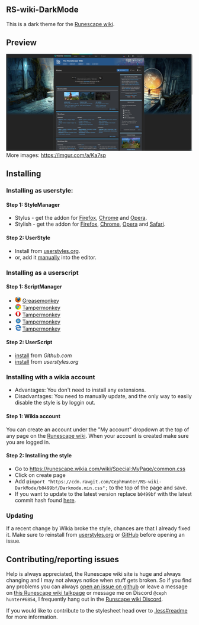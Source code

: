 ## RS-wiki-DarkMode
This is a dark theme for the [Runescape wiki](http://runescape.wikia.com/wiki/RuneScape_Wiki).

## Preview
![preview](Images/Preview.png)
More images: https://imgur.com/a/Ka7sp

## Installing
### Installing as userstyle:
#### Step 1: StyleManager
* Stylus - get the addon for [Firefox](https://addons.mozilla.org/en-US/firefox/addon/styl-us/), [Chrome](https://chrome.google.com/webstore/detail/stylus/clngdbkpkpeebahjckkjfobafhncgmne) and [Opera](https://addons.opera.com/en-gb/extensions/details/stylus/).
* Stylish - get the addon for [Firefox](https://addons.mozilla.org/en-US/firefox/addon/2108/), [Chrome](https://chrome.google.com/extensions/detail/fjnbnpbmkenffdnngjfgmeleoegfcffe), [Opera](https://addons.opera.com/en/extensions/details/stylish/) and [Safari](http://sobolev.us/stylish/).
#### Step 2: UserStyle
* Install from [userstyles.org](https://userstyles.org/styles/150266/runescape-wiki-darkmode).
* or, add it [manually](https://raw.githubusercontent.com/CephHunter/RS-wiki-DarkMode/master/Darkmode.css) into the editor.

### Installing as a userscript
#### Step 1: ScriptManager
* ![firefox](Images/firefox.png) [Greasemonkey](https://addons.mozilla.org/firefox/addon/greasemonkey/)
* ![chrome](Images/chrome.png) [Tampermonkey](https://chrome.google.com/webstore/detail/tampermonkey/dhdgffkkebhmkfjojejmpbldmpobfkfo)
* ![opera](Images/opera.png) [Tampermonkey](https://chrome.google.com/webstore/detail/tampermonkey/dhdgffkkebhmkfjojejmpbldmpobfkfo)
* ![safari](Images/safari.png) [Tampermonkey](https://chrome.google.com/webstore/detail/tampermonkey/dhdgffkkebhmkfjojejmpbldmpobfkfo)
* ![edge](Images/msedge.png) [Tampermonkey](https://chrome.google.com/webstore/detail/tampermonkey/dhdgffkkebhmkfjojejmpbldmpobfkfo)
#### Step 2: UserScript
* [install](https://raw.githubusercontent.com/CephHunter/RS-wiki-DarkMode/master/Darkmode.user.js) from *Github.com*
* [install](https://userstyles.org/styles/userjs/150266/runescape-wiki-darkmode.user.js) from *userstyles.org*

### Installing with a wikia account
* Advantages: You don't need to install any extensions.
* Disadvantages: You need to manually update, and the only way to easily disable the style is by loggin out.
#### Step 1: Wikia account
You can create an account under the "My account" dropdown at the top of any page on the [Runescape wiki](http://runescape.wikia.com/wiki/RuneScape_Wiki). When your account is created make sure you are logged in.
#### Step 2: Installing the style
* Go to https://runescape.wikia.com/wiki/Special:MyPage/common.css
* Click on create page
* Add `@import "https://cdn.rawgit.com/CephHunter/RS-wiki-DarkMode/b0499bf/Darkmode.min.css";` to the top of the page and save.
* If you want to update to the latest version replace `b0499bf` with the latest commit hash found [here](https://github.com/CephHunter/RS-wiki-DarkMode/commits/master/Darkmode.min.css).

### Updating
If a recent change by Wikia broke the style, chances are that I already fixed it. Make sure to reinstall from [userstyles.org](https://userstyles.org/styles/150266/runescape-wiki-darkmode) or [GitHub](https://raw.githubusercontent.com/CephHunter/RS-wiki-DarkMode/master/Darkmode.css) before opening an issue. 

## Contributing/reporting issues
Help is always appreciated, the Runescape wiki site is huge and always changing and I may not always notice when stuff gets broken. So if you find any problems you can always [open an issue on github](https://github.com/CephHunter/RS-wiki-DarkMode/issues) or leave a message on [this Runescape wiki talkpage](http://runescape.wikia.com/wiki/User_talk:CephHunter/Dark_mode_issues) or message me on Discord `@ceph hunter#6854`, I frequently hang out in the [Runscape wiki Discord](http://runescape.wikia.com/wiki/RuneScape:Off-site/Discord).

If you would like to contribute to the stylesheet head over to [.less#readme](.less#readme) for more information.
